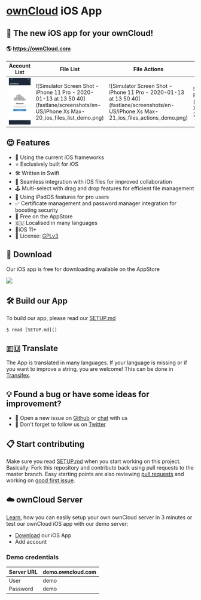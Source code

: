 # [ownCloud](https://owncloud.org) iOS App

## 📱 The new iOS app for your ownCloud!

####  🌎 https://ownCloud.com

| Account List                                                 | File List                                                    | File Actions                                                 | Preview Files                                                | Quick Access                                                 | Settings                                                     |
| ------------------------------------------------------------ | ------------------------------------------------------------ | ------------------------------------------------------------ | ------------------------------------------------------------ | ------------------------------------------------------------ | ------------------------------------------------------------ |
| <img src="fastlane/screenshots/en-US/iPhone Xs Max-10_ios_accounts_welcome_demo.png" alt="Simulator Screen Shot - iPhone 11 Pro"> | ![Simulator Screen Shot - iPhone 11 Pro - 2020-01-13 at 13 50 40](fastlane/screenshots/en-US/iPhone Xs Max-20_ios_files_list_demo.png) | ![Simulator Screen Shot - iPhone 11 Pro - 2020-01-13 at 13 50 40](fastlane/screenshots/en-US/iPhone Xs Max-21_ios_files_actions_demo.png) | ![Simulator Screen Shot - iPhone 11 Pro - 2020-01-13 at 13 50 40](fastlane/screenshots/en-US/iPhone Xs Max-22_ios_files_preview_pdf_demo.png) | ![Simulator Screen Shot - iPhone 11 Pro - 2020-01-13 at 13 50 40](fastlane/screenshots/en-US/iPhone Xs Max-40_ios_quick_access_demo.png) | ![Simulator Screen Shot - iPhone 11 Pro - 2020-01-13 at 13 50 40](fastlane/screenshots/en-US/iPhone Xs Max-60_ios_settings_demo.png) |

## 😍 Features

* 🦋 Using the current iOS frameworks
* ⭐️ Exclusively built for iOS
* 🛠 Written in Swift
* 📂 Seamless integration with iOS files for improved collaboration
* 🕹 Multi-select with drag and drop features for efficient file management
* 👑 Using iPadOS features for pro users
* ✅ Certificate management and password manager integration for boosting security
* 🚢 Free on the AppStore
* 🇪🇺 Localised in many languages
* 📱iOS 11+
* 🧩 License: [GPLv3](https://github.com/owncloud/ios-app/LICENSE)

## 📲 Download

Our iOS app is free for downloading available on the AppStore

[![](https://owncloud.org/wp-content/themes/owncloudorgnew/assets/img/clients/buttons/appstore.png)](https://apps.apple.com/app/id1359583808)

## 🛠 Build our App

To build our app, please read our [SETUP.md](https://github.com/owncloud/ios-app/blob/master/SETUP.md)

```
$ read [SETUP.md]()
```

## 🇪🇺 Translate

The App is translated in many languages. If your language is missing or if you want to improve a string, you are welcome!
This can be done in [Transifex](https://www.transifex.com/signup/?join_project=owncloud).


## 💡 Found a bug or have some ideas for improvement?

- 💬 Open a new issue on [Github](https://github.com/owncloud/ios-app/issues/new) or [chat](https://talk.owncloud.com/) with us
- 🐥 Don't forget to follow us on [Twitter](https://twitter.com/owncloud) 

## 📋 Start contributing

Make sure you read [SETUP.md](https://github.com/owncloud/ios-app/blob/master/SETUP.md) when you start working on this project. Basically: Fork this repository and contribute back using pull requests to the master branch.
Easy starting points are also reviewing [pull requests](https://github.com/owncloud/ios-app/pulls) and working on [good first issue](https://github.com/owncloud/ios-app/labels/good%20first%20issue).

## ☁️ ownCloud Server

[Learn](https://owncloud.org/news/how-to-set-up-an-owncloud-in-3-minutes/), how you can easily setup your own ownCloud server in 3 minutes or test our ownCloud iOS app with our demo server:

- [Download](https://apps.apple.com/app/id1359583808) our iOS App
- Add account 

### Demo credentials

| Server URL | demo.owncloud.com |
| ---------- | ----------------- |
| User       | demo              |
| Password   | demo              |

